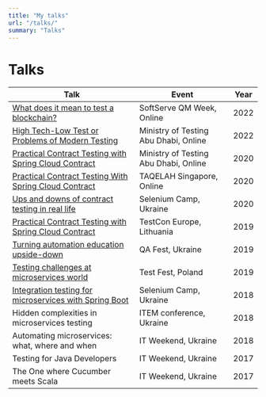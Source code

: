 ```yaml
---
title: "My talks"
url: "/talks/"
summary: "Talks"
---
```


# Talks

| Talk | Event | Year | 
| -----| ----- | ---- |
| [What does it mean to test a blockchain?](https://youtu.be/LLF45RHA3AM) | SoftServe QM Week, Online | 2022 | 
| [High Tech-Low Test or Problems of Modern Testing](https://youtu.be/jigPyy6wSfk) | Ministry of Testing Abu Dhabi, Online | 2022 |
| [Practical Contract Testing with Spring Cloud Contract](https://youtu.be/GqN8OoODMOI) | Ministry of Testing Abu Dhabi, Online | 2020 |
| [Practical Contract Testing With Spring Cloud Contract](https://youtu.be/23r9_w3lJfY) | TAQELAH Singapore, Online | 2020 |
| [Ups and downs of contract testing in real life](https://youtu.be/kAZYAs8Mta4) | Selenium Camp, Ukraine | 2020 |
| [Practical Contract Testing with Spring Cloud Contract](https://youtu.be/_AYfxXJ7o20) | TestCon Europe, Lithuania | 2019 |
| [Turning automation education upside-down](https://youtu.be/_AYfxXJ7o20) | QA Fest, Ukraine | 2019 |
| [Testing challenges at microservices world](https://youtu.be/WDHmmdxYIDs) | Test Fest, Poland | 2019 |
| [Integration testing for microservices with Spring Boot](https://youtu.be/PYb_cqU6TD8) | Selenium Camp, Ukraine | 2018 |
| Hidden complexities in microservices testing | ITEM conference, Ukraine | 2018 |
| Automating microservices: what, where and when | IT Weekend, Ukraine | 2018 |
| Testing for Java Developers | IT Weekend, Ukraine | 2017 |
| The One where Cucumber meets Scala | IT Weekend, Ukraine | 2017 |